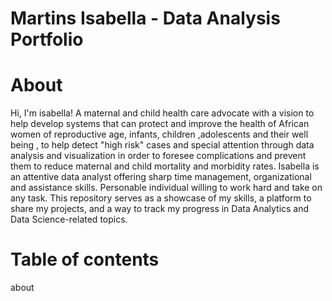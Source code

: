 
# Martins Isabella - Data Analysis Portfolio
# About
Hi, I'm isabella! A maternal and child health care advocate with a vision to help develop systems that can protect and improve the health of African women of reproductive age, infants, children ,adolescents and their well being , to help detect "high risk" cases and special attention through data analysis and visualization in order to foresee complications and prevent them to reduce maternal and child mortality and morbidity rates.
 Isabella is an attentive data analyst offering sharp time management, organizational and assistance skills. Personable individual willing to work hard and take on any task.
 This repository serves as a showcase of my skills, a platform to share my projects, and a way to track my progress in Data Analytics and Data Science-related topics.
 
 # Table of contents
 about
